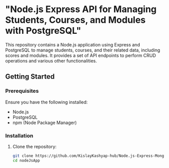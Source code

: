 # "Node.js Express API for Managing Students, Courses, and Modules with PostgreSQL"

This repository contains a Node.js application using Express and PostgreSQL to manage students, courses, and their related data, including scores and modules. It provides a set of API endpoints to perform CRUD operations and various other functionalities.

## Getting Started

### Prerequisites

Ensure you have the following installed:

- Node.js
- PostgreSQL
- npm (Node Package Manager)

### Installation

1. Clone the repository:
   ```bash
   git clone https://github.com/KislayKashyap-hub/Node.js-Express-MongoDB-API-Functionality
   cd nodeJsApp



